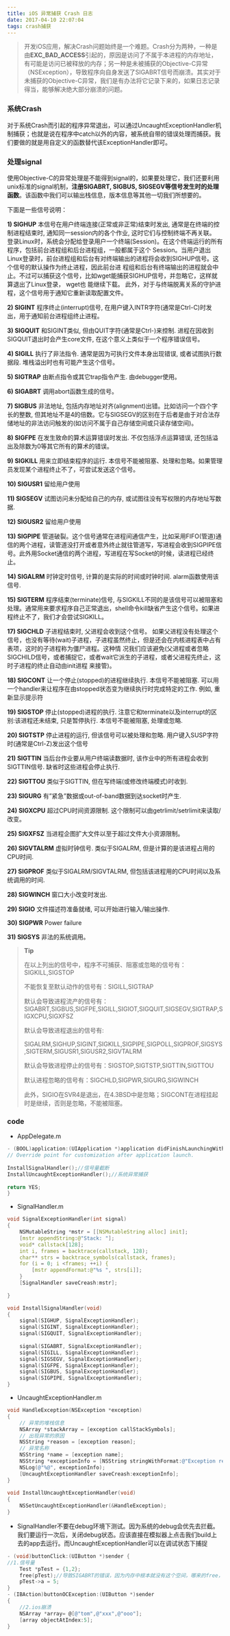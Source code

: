 ```yaml
---
title: iOS 异常捕获 Crash 日志
date: 2017-04-10 22:07:04
tags: crash捕获
---
```


> 开发iOS应用，解决Crash问题始终是一个难题。Crash分为两种，一种是由**EXC_BAD_ACCESS**引起的，原因是访问了不属于本进程的内存地址，有可能是访问已被释放的内存；另一种是未被捕获的Objective-C异常（NSException），导致程序向自身发送了SIGABRT信号而崩溃。其实对于未捕获的Objective-C异常，我们是有办法将它记录下来的，如果日志记录得当，能够解决绝大部分崩溃的问题。



### 系统Crash

对于系统Crash而引起的程序异常退出，可以通过UncaughtExceptionHandler机制捕获；也就是说在程序中catch以外的内容，被系统自带的错误处理而捕获。我们要做的就是用自定义的函数替代该ExceptionHandler即可。

### 处理signal

使用Objective-C的异常处理是不能得到signal的，如果要处理它，我们还要利用unix标准的signal机制，**注册SIGABRT, SIGBUS, SIGSEGV等信号发生时的处理函数**。该函数中我们可以输出栈信息，版本信息等其他一切我们所想要的。

下面是一些信号说明：

**1) SIGHUP**
本信号在用户终端连接(正常或非正常)结束时发出, 通常是在终端的控制进程结束时, 通知同一session内的各个作业, 这时它们与控制终端不再关联。
登录Linux时，系统会分配给登录用户一个终端(Session)。在这个终端运行的所有程序，包括前台进程组和后台进程组，一般都属于这个 Session。当用户退出Linux登录时，前台进程组和后台有对终端输出的进程将会收到SIGHUP信号。这个信号的默认操作为终止进程，因此前台进 程组和后台有终端输出的进程就会中止。不过可以捕获这个信号，比如wget能捕获SIGHUP信号，并忽略它，这样就算退出了Linux登录， wget也 能继续下载。
此外，对于与终端脱离关系的守护进程，这个信号用于通知它重新读取配置文件。

**2) SIGINT**
程序终止(interrupt)信号, 在用户键入INTR字符(通常是Ctrl-C)时发出，用于通知前台进程组终止进程。

**3) SIGQUIT**
和SIGINT类似, 但由QUIT字符(通常是Ctrl-)来控制. 进程在因收到SIGQUIT退出时会产生core文件, 在这个意义上类似于一个程序错误信号。

**4) SIGILL**
执行了非法指令. 通常是因为可执行文件本身出现错误, 或者试图执行数据段. 堆栈溢出时也有可能产生这个信号。

**5) SIGTRAP**
由断点指令或其它trap指令产生. 由debugger使用。

**6) SIGABRT**
调用abort函数生成的信号。

**7) SIGBUS**
非法地址, 包括内存地址对齐(alignment)出错。比如访问一个四个字长的整数, 但其地址不是4的倍数。它与SIGSEGV的区别在于后者是由于对合法存储地址的非法访问触发的(如访问不属于自己存储空间或只读存储空间)。

**8) SIGFPE**
在发生致命的算术运算错误时发出. 不仅包括浮点运算错误, 还包括溢出及除数为0等其它所有的算术的错误。

**9) SIGKILL**
用来立即结束程序的运行. 本信号不能被阻塞、处理和忽略。如果管理员发现某个进程终止不了，可尝试发送这个信号。

**10) SIGUSR1**
留给用户使用

**11) SIGSEGV**
试图访问未分配给自己的内存, 或试图往没有写权限的内存地址写数据.

**12) SIGUSR2**
留给用户使用

**13) SIGPIPE**
管道破裂。这个信号通常在进程间通信产生，比如采用FIFO(管道)通信的两个进程，读管道没打开或者意外终止就往管道写，写进程会收到SIGPIPE信号。此外用Socket通信的两个进程，写进程在写Socket的时候，读进程已经终止。

**14) SIGALRM**
时钟定时信号, 计算的是实际的时间或时钟时间. alarm函数使用该信号.

**15) SIGTERM**
程序结束(terminate)信号, 与SIGKILL不同的是该信号可以被阻塞和处理。通常用来要求程序自己正常退出，shell命令kill缺省产生这个信号。如果进程终止不了，我们才会尝试SIGKILL。

**17) SIGCHLD**
子进程结束时, 父进程会收到这个信号。
如果父进程没有处理这个信号，也没有等待(wait)子进程，子进程虽然终止，但是还会在内核进程表中占有表项，这时的子进程称为僵尸进程。这种情 况我们应该避免(父进程或者忽略SIGCHILD信号，或者捕捉它，或者wait它派生的子进程，或者父进程先终止，这时子进程的终止自动由init进程 来接管)。

**18) SIGCONT**
让一个停止(stopped)的进程继续执行. 本信号不能被阻塞. 可以用一个handler来让程序在由stopped状态变为继续执行时完成特定的工作. 例如, 重新显示提示符

**19) SIGSTOP**
停止(stopped)进程的执行. 注意它和terminate以及interrupt的区别:该进程还未结束, 只是暂停执行. 本信号不能被阻塞, 处理或忽略.

**20) SIGTSTP**
停止进程的运行, 但该信号可以被处理和忽略. 用户键入SUSP字符时(通常是Ctrl-Z)发出这个信号

**21) SIGTTIN**
当后台作业要从用户终端读数据时, 该作业中的所有进程会收到SIGTTIN信号. 缺省时这些进程会停止执行.

**22) SIGTTOU**
类似于SIGTTIN, 但在写终端(或修改终端模式)时收到.

**23) SIGURG**
有”紧急”数据或out-of-band数据到达socket时产生.

**24) SIGXCPU**
超过CPU时间资源限制. 这个限制可以由getrlimit/setrlimit来读取/改变。

**25) SIGXFSZ**
当进程企图扩大文件以至于超过文件大小资源限制。

**26) SIGVTALRM**
虚拟时钟信号. 类似于SIGALRM, 但是计算的是该进程占用的CPU时间.

**27) SIGPROF**
类似于SIGALRM/SIGVTALRM, 但包括该进程用的CPU时间以及系统调用的时间.

**28) SIGWINCH**
窗口大小改变时发出.

**29) SIGIO**
文件描述符准备就绪, 可以开始进行输入/输出操作.

**30) SIGPWR**
Power failure

**31) SIGSYS**
非法的系统调用。

> **Tip**
>
> 在以上列出的信号中，程序不可捕获、阻塞或忽略的信号有：SIGKILL,SIGSTOP
>
> 不能恢复至默认动作的信号有：SIGILL,SIGTRAP
>
> 默认会导致进程流产的信号有：SIGABRT,SIGBUS,SIGFPE,SIGILL,SIGIOT,SIGQUIT,SIGSEGV,SIGTRAP,SIGXCPU,SIGXFSZ
>
> 默认会导致进程退出的信号有:
>
> SIGALRM,SIGHUP,SIGINT,SIGKILL,SIGPIPE,SIGPOLL,SIGPROF,SIGSYS,SIGTERM,SIGUSR1,SIGUSR2,SIGVTALRM
>
> 默认会导致进程停止的信号有：SIGSTOP,SIGTSTP,SIGTTIN,SIGTTOU
>
> 默认进程忽略的信号有：SIGCHLD,SIGPWR,SIGURG,SIGWINCH
>
> 此外，SIGIO在SVR4是退出，在4.3BSD中是忽略；SIGCONT在进程挂起时是继续，否则是忽略，不能被阻塞。

### code

* AppDelegate.m

```objective-c
- (BOOL)application:(UIApplication *)application didFinishLaunchingWithOptions:(NSDictionary *)launchOptions {
// Override point for customization after application launch.
    
InstallSignalHandler();//信号量截断
InstallUncaughtExceptionHandler();//系统异常捕获
    
return YES;
}
```

* SignalHandler.m

```c
void SignalExceptionHandler(int signal)
{
    NSMutableString *mstr = [[NSMutableString alloc] init];
    [mstr appendString:@"Stack: "];
    void* callstack[128];
    int i, frames = backtrace(callstack, 128);
    char** strs = backtrace_symbols(callstack, frames);
    for (i = 0; i <frames; ++i) {
        [mstr appendFormat:@"%s ", strs[i]];
    }
    [SignalHandler saveCreash:mstr];
 
}

void InstallSignalHandler(void)
{
    signal(SIGHUP, SignalExceptionHandler);
    signal(SIGINT, SignalExceptionHandler);
    signal(SIGQUIT, SignalExceptionHandler);
    
    signal(SIGABRT, SignalExceptionHandler);
    signal(SIGILL, SignalExceptionHandler);
    signal(SIGSEGV, SignalExceptionHandler);
    signal(SIGFPE, SignalExceptionHandler);
    signal(SIGBUS, SignalExceptionHandler);
    signal(SIGPIPE, SignalExceptionHandler);
}
```



* UncaughtExceptionHandler.m

```objective-c
void HandleException(NSException *exception)
{
    // 异常的堆栈信息
    NSArray *stackArray = [exception callStackSymbols];
    // 出现异常的原因
    NSString *reason = [exception reason];
    // 异常名称
    NSString *name = [exception name];
    NSString *exceptionInfo = [NSString stringWithFormat:@"Exception reason：%@ Exception name：%@ Exception stack：%@",name, reason, stackArray];
    NSLog(@"%@", exceptionInfo);
    [UncaughtExceptionHandler saveCreash:exceptionInfo];
}
 
void InstallUncaughtExceptionHandler(void)
{
    NSSetUncaughtExceptionHandler(&HandleException);
}
```

* SignalHandler不要在debug环境下测试。因为系统的debug会优先去拦截。我们要运行一次后，关闭debug状态。应该直接在模拟器上点击我们build上去的app去运行。而UncaughtExceptionHandler可以在调试状态下捕捉

```objective-c
- (void)buttonClick:(UIButton *)sender {
//1.信号量
    Test *pTest = {1,2};
    free(pTest);//导致SIGABRT的错误，因为内存中根本就没有这个空间，哪来的free，就在栈中的对象而已
    pTest->a = 5;
}
- (IBAction)buttonOCException:(UIButton *)sender
{
    //2.ios崩溃
    NSArray *array= @[@"tom",@"xxx",@"ooo"];
    [array objectAtIndex:5];
}
```


